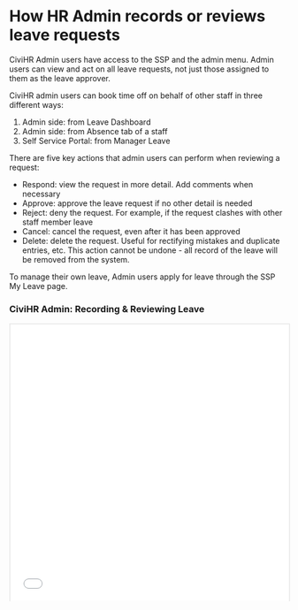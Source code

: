 How HR Admin records or reviews leave requests 
==========

CiviHR Admin users have access to the SSP and the admin menu.  Admin users can view and act on all leave requests, not just those assigned to them as the leave approver. 

CiviHR admin users can book time off on behalf of other staff in three different ways:

1. Admin side: from Leave Dashboard
2. Admin side: from Absence tab of a staff
3. Self Service Portal: from Manager Leave

There are five key actions that admin users can perform when reviewing a request:

- Respond: view the request in more detail. Add comments when necessary
- Approve: approve the leave request if no other detail is needed
- Reject:  deny the request. For example, if the request clashes with other staff member leave
- Cancel: cancel the request, even after it has been approved
- Delete: delete the request. Useful for rectifying mistakes and duplicate entries, etc. This action cannot be undone - all record of the leave will be removed from the system.

To manage their own leave, Admin users apply for leave through the  SSP  My Leave page.  

### CiviHR Admin: Recording & Reviewing Leave


<p style="border: 2px solid #ebebeb; min-width: 100%; border-bottom: 0 none; height: 501px;"><iframe style="border: 0 none; min-width: 100%" src="//www.iorad.com/player/88877/CiviHR-Admin--Recording---Reviewing-Leave?src=iframe" width="100%" height="500px" allowfullscreen="true"></iframe></p><p style="display: none;"><p style="display: none;">CiviHR Admin users have the option to record and monitor leave through the SSP and the Admin menu.&amp;nbsp;&lt;br&gt;&lt;br&gt;To manage leave in the SSP, select&amp;nbsp;&lt;b&gt;&lt;i&gt;Manager Leave.&lt;/i&gt;&lt;/b&gt;&lt;br&gt;</p><p style="display: none;">Click&amp;nbsp;&lt;span&gt;&lt;i&gt;&lt;b&gt;All&amp;nbsp;&lt;/b&gt;&lt;/i&gt;to view leave requests from staff across the organisation.&amp;nbsp;&lt;/span&gt;&lt;br&gt;</p><p style="display: none;">Click the dots to action a request.</p><p style="display: none;">Select the relevant action.&amp;nbsp;&lt;br&gt;&lt;br&gt;</p><p style="display: none;">Leave can also be managed through the admin portal. To switch to the admin portal, Click &lt;span class=&quot;&quot;&gt;&lt;i&gt;&lt;b&gt;CiviHR admin.&lt;/b&gt;&lt;/i&gt;&lt;/span&gt;</p><p style="display: none;">Click &lt;span class=&quot;&quot;&gt;&lt;i&gt;&lt;b&gt;Leave and Absences.&lt;/b&gt;&lt;/i&gt;&lt;/span&gt;</p><p style="display: none;">To record a new absence, click &lt;span class=&quot;&quot;&gt;&lt;i&gt;&lt;b&gt;     Record New Absence.&lt;/b&gt;&lt;/i&gt;&lt;/span&gt;</p><p style="display: none;">Choose the relevant leave type.</p><p style="display: none;">Search for the staff member by typing their name in the search field.&amp;nbsp;</p><p style="display: none;">Click&amp;nbsp;the relevant name when it appears.&amp;nbsp;</p><p style="display: none;">This brings up the leave request popup. Enter the necessary details.</p><p style="display: none;">Click &lt;span class=&quot;&quot;&gt;&lt;i&gt;&lt;b&gt;Comments&amp;nbsp;&lt;/b&gt;&lt;/i&gt;&lt;b&gt;&lt;/b&gt;to add any comments to the request.&amp;nbsp;&lt;/span&gt;</p><p style="display: none;">Click &lt;span class=&quot;&quot;&gt;&lt;i&gt;&lt;b&gt;            Add comment&amp;nbsp;&lt;/b&gt;&lt;/i&gt;to upload.&amp;nbsp;&lt;/span&gt;</p><p style="display: none;">Check the status of the request. All leave requests entered by admin are automatically&amp;nbsp;&lt;b&gt;&lt;i&gt;&lt;/i&gt;&lt;/b&gt;approved, but there is the option to select &apos;More info required&apos; if needed.&amp;nbsp;</p><p style="display: none;">Select &lt;span class=&quot;&quot;&gt;&lt;b&gt;Approved&amp;nbsp;&lt;/b&gt;or &lt;b&gt;More Information Required.&amp;nbsp;&lt;/b&gt;&lt;/span&gt;</p><p style="display: none;">Click &lt;span class=&quot;&quot;&gt;&lt;i&gt;&lt;b&gt;Save&amp;nbsp;&lt;/b&gt;&lt;/i&gt;when done.&amp;nbsp;&lt;/span&gt;</p><p style="display: none;">To check the saved request, go to&amp;nbsp;&lt;span class=&quot;&quot;&gt;&lt;i&gt;&lt;b&gt;Contacts&amp;nbsp;&lt;/b&gt;&lt;/i&gt;search field.&amp;nbsp;&lt;/span&gt;</p><p style="display: none;">Type the name and press enter.&amp;nbsp;</p><p style="display: none;">This brings up the staff member record. Go to the&amp;nbsp;&lt;span class=&quot;&quot;&gt;&lt;i&gt;&lt;b&gt;Absence&amp;nbsp;&lt;/b&gt;&lt;/i&gt;tab.&lt;/span&gt;</p><p style="display: none;">Click &lt;span class=&quot;&quot;&gt;&lt;i&gt;&lt;b&gt;                                        Approved Requests.&lt;br&gt;&lt;br&gt;&amp;nbsp;&lt;/b&gt;&lt;/i&gt;If More Information Required was selected, it will appear in the Open Requests accordion.&amp;nbsp;&lt;/span&gt;</p><p style="display: none;">The recently added request will appear.&amp;nbsp;</p><p style="display: none;">Click the dots to edit, cancel or delete the request. Select the relevant action.&amp;nbsp;</p><p style="display: none;">Absences can also be recorded from each staff member&apos;s contact record. &lt;br&gt;&lt;br&gt;To record a new absence, click &lt;span class=&quot;&quot;&gt;&lt;i&gt;&lt;b&gt;     Record New Absence.&lt;/b&gt;&lt;/i&gt;&lt;/span&gt;</p><p style="display: none;">Choose the relevant leave type. &amp;nbsp;</p><p style="display: none;">The leave request popup appears. Fill in the details and save as before.&amp;nbsp;</p><p style="display: none;">To manage and review leave across the organisation, Click the&amp;nbsp;&lt;span class=&quot;&quot;&gt;&lt;i&gt;&lt;b&gt;Leave and Absences&amp;nbsp;&lt;/b&gt;&lt;/i&gt;tab in the admin menu.&lt;/span&gt;</p><p style="display: none;">Click &lt;span class=&quot;&quot;&gt;&lt;i&gt;&lt;b&gt;All&amp;nbsp;&lt;/b&gt;&lt;/i&gt;to display all requests.&lt;/span&gt;</p><p style="display: none;">Click the dots to action each request.</p><p style="display: none;">Click the relevant action.</p><p style="display: none;">Click &lt;span class=&quot;&quot;&gt;&lt;i&gt;&lt;b&gt;Leave Type&amp;nbsp;&lt;/b&gt;&lt;/i&gt;to display results by different leave type.&lt;/span&gt;</p><p style="display: none;">Select an&amp;nbsp;option. Selecting Leave Type displays all types of leave.&amp;nbsp;</p><p style="display: none;">Click &lt;span class=&quot;&quot;&gt;&lt;i&gt;&lt;b&gt;Calendar&amp;nbsp;&lt;/b&gt;&lt;/i&gt; to display leave requests in the calendar view.&lt;/span&gt;</p><p style="display: none;">Choose the months you want to view.</p><p style="display: none;">Filter results to see your approvals, those without approvers or all requests.&amp;nbsp;&lt;br&gt;&lt;br&gt;</p><p style="display: none;">Select the relevant response.&amp;nbsp;</p><p style="display: none;">This displays the leave requests per month for all members of staff.</p><p style="display: none;">Use the filters along the top to further refine the calendar display.</p><p style="display: none;">Click &lt;span class=&quot;&quot;&gt;&lt;i&gt;&lt;b&gt;Leave Balance&amp;nbsp;&lt;/b&gt;&lt;/i&gt;to view leave entitlement and current usage rates for all members of staff.&amp;nbsp;&lt;/span&gt;</p><p style="display: none;">Use the filter to display specific leave types.&amp;nbsp;</p><p style="display: none;">Select&amp;nbsp;&lt;b&gt;&lt;i&gt;&lt;/i&gt;&lt;/b&gt;&lt;i&gt;&lt;/i&gt;the relevant filter.&amp;nbsp;</p><p style="display: none;">Using the filter displays the data for that specific leave type.&amp;nbsp;</p></p>